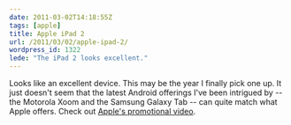 ```yaml
---
date: 2011-03-02T14:18:55Z
tags: [apple]
title: Apple iPad 2
url: /2011/03/02/apple-ipad-2/
wordpress_id: 1322
lede: "The iPad 2 looks excellent."
---
```


Looks like an excellent device. This may be the year I finally pick one up. It just doesn't seem that the latest Android offerings I've been intrigued by -- the Motorola Xoom and the Samsung Galaxy Tab -- can quite match what Apple offers. Check out <a href="http://www.apple.com/ipad/#video">Apple's promotional video</a>.

